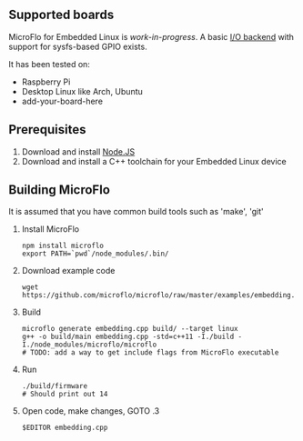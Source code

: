 
Supported boards
-----------------

MicroFlo for Embedded Linux is *work-in-progress*.
A basic [I/O backend](../microflo/linux.hpp) with support for sysfs-based GPIO exists.

It has been tested on:

* Raspberry Pi
* Desktop Linux like Arch, Ubuntu
* add-your-board-here

Prerequisites
-----------------

1. Download and install [Node.JS](http://nodejs.org)
2. Download and install a C++ toolchain for your Embedded Linux device


Building MicroFlo
------------------
It is assumed that you have common build tools such as 'make', 'git'

1. Install MicroFlo

    ```
    npm install microflo
    export PATH=`pwd`/node_modules/.bin/
    ```

2. Download example code

    ```
    wget https://github.com/microflo/microflo/raw/master/examples/embedding.cpp
    ```

3. Build

    ```
    microflo generate embedding.cpp build/ --target linux
    g++ -o build/main embedding.cpp -std=c++11 -I./build -I./node_modules/microflo/microflo
    # TODO: add a way to get include flags from MicroFlo executable
    ```

4. Run

    ```
    ./build/firmware
    # Should print out 14
    ```

5. Open code, make changes, GOTO .3

    ```
    $EDITOR embedding.cpp
    ```
